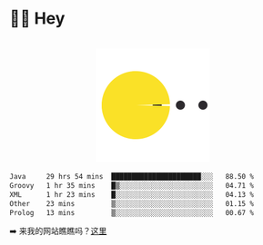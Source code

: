 
# 👋🏻 Hey
<div align="center">
	<br>
	<img src="https://raw.githubusercontent.com/Aniket965/Aniket965/master/pacman.svg?sanitize=true" width="200" height="200">
	<br>
</div>

<!--START_SECTION:waka-->
```text
Java     29 hrs 54 mins  ██████████████████████░░░   88.50 % 
Groovy   1 hr 35 mins    █▒░░░░░░░░░░░░░░░░░░░░░░░   04.71 % 
XML      1 hr 23 mins    █░░░░░░░░░░░░░░░░░░░░░░░░   04.13 % 
Other    23 mins         ▒░░░░░░░░░░░░░░░░░░░░░░░░   01.15 % 
Prolog   13 mins         ▒░░░░░░░░░░░░░░░░░░░░░░░░   00.67 % 
```
<!--END_SECTION:waka-->

 ➡️  来我的网站瞧瞧吗？[这里](https://www.shaolongfei.com)
